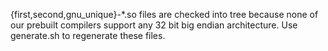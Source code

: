 {first,second,gnu_unique}-*.so files are checked into tree because none of our prebuilt
compilers support any 32 bit big endian architecture. Use generate.sh to regenerate
these files.
